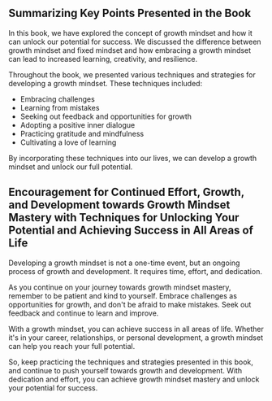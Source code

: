 

Summarizing Key Points Presented in the Book
--------------------------------------------

In this book, we have explored the concept of growth mindset and how it can unlock our potential for success. We discussed the difference between growth mindset and fixed mindset and how embracing a growth mindset can lead to increased learning, creativity, and resilience.

Throughout the book, we presented various techniques and strategies for developing a growth mindset. These techniques included:

* Embracing challenges
* Learning from mistakes
* Seeking out feedback and opportunities for growth
* Adopting a positive inner dialogue
* Practicing gratitude and mindfulness
* Cultivating a love of learning

By incorporating these techniques into our lives, we can develop a growth mindset and unlock our full potential.

Encouragement for Continued Effort, Growth, and Development towards Growth Mindset Mastery with Techniques for Unlocking Your Potential and Achieving Success in All Areas of Life
----------------------------------------------------------------------------------------------------------------------------------------------------------------------------------

Developing a growth mindset is not a one-time event, but an ongoing process of growth and development. It requires time, effort, and dedication.

As you continue on your journey towards growth mindset mastery, remember to be patient and kind to yourself. Embrace challenges as opportunities for growth, and don't be afraid to make mistakes. Seek out feedback and continue to learn and improve.

With a growth mindset, you can achieve success in all areas of life. Whether it's in your career, relationships, or personal development, a growth mindset can help you reach your full potential.

So, keep practicing the techniques and strategies presented in this book, and continue to push yourself towards growth and development. With dedication and effort, you can achieve growth mindset mastery and unlock your potential for success.